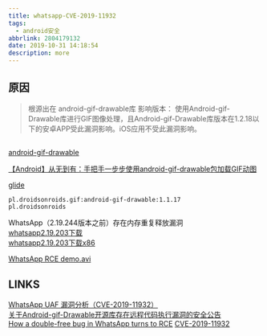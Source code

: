 ```yaml
---
title: whatsapp-CVE-2019-11932
tags:
  - android安全
abbrlink: 2804179132
date: 2019-10-31 14:18:54
description: more
---
```



## 原因

>根源出在 android-gif-drawable库
影响版本：
使用Android-gif-Drawable库进行GIF图像处理，且Android-gif-Drawable库版本在1.2.18以下的安卓APP受此漏洞影响。iOS应用不受此漏洞影响。  

## 

[android-gif-drawable](https://github.com/koral--/android-gif-drawable/releases)  

[【Android】从无到有：手把手一步步使用android-gif-drawable包加载GIF动图](https://blog.csdn.net/u013642500/article/details/80200129)

[glide](https://github.com/bumptech/glide)  


```
pl.droidsonroids.gif:android-gif-drawable:1.1.17
pl.droidsonroids
```

WhatsApp（2.19.244版本之前）存在内存重复释放漏洞  
[whatsapp2.19.203下载](https://www.apkmirror.com/apk/whatsapp-inc/whatsapp/whatsapp-2-19-203-release/#downloads)  
[whatsapp2.19.203下载x86](https://www.apkmirror.com/apk/whatsapp-inc/whatsapp/whatsapp-2-19-203-release/whatsapp-messenger-2-19-203-3-android-apk-download/download/)  

[WhatsApp RCE demo.avi](https://drive.google.com/file/d/1T-v5XG8yQuiPojeMpOAG6UGr2TYpocIj/view)  




## LINKS
[WhatsApp UAF 漏洞分析（CVE-2019-11932）](https://www.liangzl.com/get-article-detail-150979.html)  
[关于Android-gif-Drawable开源库存在远程代码执行漏洞的安全公告](https://www.cnvd.org.cn/webinfo/show/5257)  
[How a double-free bug in WhatsApp turns to RCE](https://awakened1712.github.io/hacking/hacking-whatsapp-gif-rce/) 
[CVE-2019-11932](https://github.com/awakened1712/CVE-2019-11932/)   
